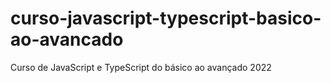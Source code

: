 # curso-javascript-typescript-basico-ao-avancado
Curso de JavaScript e TypeScript do básico ao avançado 2022
